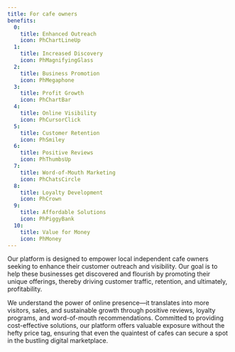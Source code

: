 ```yaml
---
title: For cafe owners
benefits:
  0:
    title: Enhanced Outreach
    icon: PhChartLineUp
  1:
    title: Increased Discovery
    icon: PhMagnifyingGlass
  2:
    title: Business Promotion
    icon: PhMegaphone
  3:
    title: Profit Growth
    icon: PhChartBar
  4:
    title: Online Visibility
    icon: PhCursorClick
  5:
    title: Customer Retention
    icon: PhSmiley
  6:
    title: Positive Reviews
    icon: PhThumbsUp
  7:
    title: Word-of-Mouth Marketing
    icon: PhChatsCircle
  8:
    title: Loyalty Development
    icon: PhCrown
  9:
    title: Affordable Solutions
    icon: PhPiggyBank
  10:
    title: Value for Money
    icon: PhMoney
---
```


<p>Our platform is designed to empower local independent cafe owners seeking to enhance their customer outreach and visibility. Our goal is to help these businesses get discovered and flourish by promoting their unique offerings, thereby driving customer traffic, retention, and ultimately, profitability.
<p>We understand the power of online presence—it translates into more visitors, sales, and sustainable growth through positive reviews, loyalty programs, and word-of-mouth recommendations. Committed to providing cost-effective solutions, our platform offers valuable exposure without the hefty price tag, ensuring that even the quaintest of cafes can secure a spot in the bustling digital marketplace.